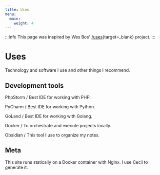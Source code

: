 ```yaml
---
title: Uses
menu:
  main:
    weight: 4
---
```


:::info
This page was inspired by Wes Bos' [/uses](https://uses.tech/){target=_blank} project.
:::

# Uses

Technology and software I use and other things I recommend.

## Development tools

PhpStorm / Best IDE for working with PHP.

PyCharm / Best IDE for working with Python.

GoLand / Best IDE for working with Golang.

Docker / To orchestrate and execute projects locally.

Obsidian / This tool I use to organize my notes.

## Meta

This site runs statically on a Docker container with Nginx. I use Cecil to generate it.
